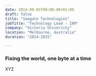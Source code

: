```yaml
---
date: 2014-08-01T00:00:00+01:00
draft: false
title: "Seagate Technologies"
jobTitle: "Technology Lead - IAM"
company: "Victoria University"
location: "Melbourne, Australia"
duration: "2014-2015"

---
```

### Fixing the world, one byte at a time

XYZ